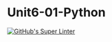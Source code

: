 # Unit6-01-Python
[![GitHub's Super Linter](README.md/../../../workflows/Mr%20Coxall's%20Super%20Linter/badge.svg)](README.md/../../../actions)
